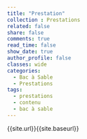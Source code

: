 ```yaml
---
title: "Prestation"
collection : Prestations
related: false
share: false
comments: true
read_time: false
show_date: true
author_profile: false
classes: wide
categories:
  - Bac à Sable
  - Prestations
tags:
  - prestations
  - contenu
  - bac à sable
---
```


{{site.url}}{{site.baseurl}}
